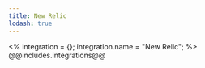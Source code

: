 ```yaml
---
title: New Relic
lodash: true
---
```

<% integration = {};
integration.name = "New Relic"; %>
@@includes.integrations@@
